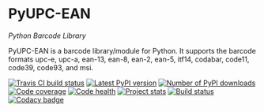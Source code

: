 # PyUPC-EAN #

*Python Barcode Library*

PyUPC-EAN is a barcode library/module for Python. It supports the barcode formats upc-e, upc-a, ean-13, ean-8, ean-2, ean-5, itf14, codabar, code11, code39, code93, and msi.

[![Travis CI build status](https://api.travis-ci.org/GameMaker2k/PyUPC-EAN.svg?branch=master)](https://travis-ci.org/GameMaker2k/PyUPC-EAN) [![Latest PyPI version](https://img.shields.io/pypi/v/PyUPC-EAN.png)](https://pypi.python.org/pypi/PyUPC-EAN/) [![Number of PyPI downloads](https://img.shields.io/pypi/dm/PyUPC-EAN.png)](https://pypi.python.org/pypi/PyUPC-EAN/) [![Code coverage](https://coveralls.io/repos/GameMaker2k/PyUPC-EAN/badge.png?branch=master)](https://coveralls.io/r/GameMaker2k/PyUPC-EAN?branch=master) [![Code health](https://landscape.io/github/GameMaker2k/PyUPC-EAN/master/landscape.png)](https://landscape.io/github/GameMaker2k/PyUPC-EAN/master) [![Project stats](https://www.openhub.net/p/PyUPC-EAN/widgets/project_thin_badge.gif)](https://www.openhub.net/p/PyUPC-EAN) [![Build status](https://drone.io/github.com/GameMaker2k/PyUPC-EAN/status.png)](https://drone.io/github.com/GameMaker2k/PyUPC-EAN/latest) [![Codacy badge](https://www.codacy.com/project/badge/711c4c045f1347709dc5dbbcf686e434)](https://www.codacy.com/public/kazukiprzyborowski/PyUPC-EAN)
